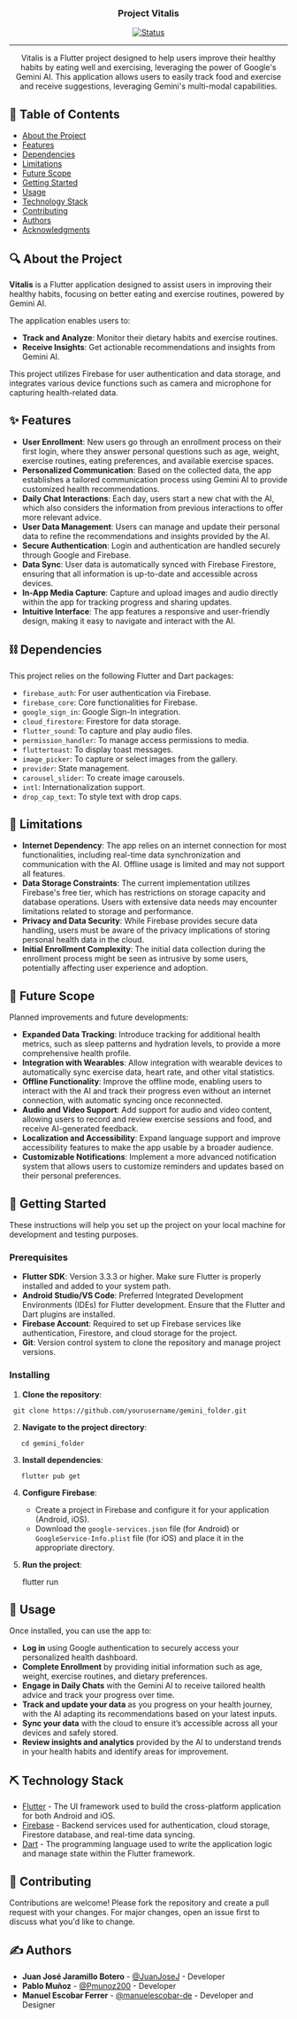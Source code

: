 <h3 align="center">Project Vitalis</h3>

<div align="center">

[![Status](https://img.shields.io/badge/status-active-success.svg)](https://github.com/Pmunoz200/wellbeing_app)

</div>

---

<p align="center">
  Vitalis is a Flutter project designed to help users improve their healthy habits by eating well and exercising, leveraging the power of Google's Gemini AI. This application allows users to easily track food and exercise and receive suggestions, leveraging Gemini's multi-modal capabilities.
  <br>
</p>

## 📝 Table of Contents

- [About the Project](#about)
- [Features](#features)
- [Dependencies](#dependencies)
- [Limitations](#limitations)
- [Future Scope](#future_scope)
- [Getting Started](#getting_started)
- [Usage](#usage)
- [Technology Stack](#tech_stack)
- [Contributing](#contributing)
- [Authors](#authors)
- [Acknowledgments](#acknowledgments)

## 🔍 About the Project <a name = "about"></a>

**Vitalis** is a Flutter application designed to assist users in improving their healthy habits, focusing on better eating and exercise routines, powered by Gemini AI.

The application enables users to:

- **Track and Analyze**: Monitor their dietary habits and exercise routines.
- **Receive Insights**: Get actionable recommendations and insights from Gemini AI.

This project utilizes Firebase for user authentication and data storage, and integrates various device functions such as camera and microphone for capturing health-related data.

## ✨ Features <a name = "features"></a>

- **User Enrollment**: New users go through an enrollment process on their first login, where they answer personal questions such as age, weight, exercise routines, eating preferences, and available exercise spaces.
- **Personalized Communication**: Based on the collected data, the app establishes a tailored communication process using Gemini AI to provide customized health recommendations.
- **Daily Chat Interactions**: Each day, users start a new chat with the AI, which also considers the information from previous interactions to offer more relevant advice.
- **User Data Management**: Users can manage and update their personal data to refine the recommendations and insights provided by the AI.
- **Secure Authentication**: Login and authentication are handled securely through Google and Firebase.
- **Data Sync**: User data is automatically synced with Firebase Firestore, ensuring that all information is up-to-date and accessible across devices.
- **In-App Media Capture**: Capture and upload images and audio directly within the app for tracking progress and sharing updates.
- **Intuitive Interface**: The app features a responsive and user-friendly design, making it easy to navigate and interact with the AI.

## ⛓️ Dependencies <a name = "dependencies"></a>

This project relies on the following Flutter and Dart packages:

- `firebase_auth`: For user authentication via Firebase.
- `firebase_core`: Core functionalities for Firebase.
- `google_sign_in`: Google Sign-In integration.
- `cloud_firestore`: Firestore for data storage.
- `flutter_sound`: To capture and play audio files.
- `permission_handler`: To manage access permissions to media.
- `fluttertoast`: To display toast messages.
- `image_picker`: To capture or select images from the gallery.
- `provider`: State management.
- `carousel_slider`: To create image carousels.
- `intl`: Internationalization support.
- `drop_cap_text`: To style text with drop caps.

## 🚧 Limitations <a name = "limitations"></a>

- **Internet Dependency**: The app relies on an internet connection for most functionalities, including real-time data synchronization and communication with the AI. Offline usage is limited and may not support all features.
- **Data Storage Constraints**: The current implementation utilizes Firebase's free tier, which has restrictions on storage capacity and database operations. Users with extensive data needs may encounter limitations related to storage and performance.
- **Privacy and Data Security**: While Firebase provides secure data handling, users must be aware of the privacy implications of storing personal health data in the cloud.
- **Initial Enrollment Complexity**: The initial data collection during the enrollment process might be seen as intrusive by some users, potentially affecting user experience and adoption.

## 🚀 Future Scope <a name = "future_scope"></a>

Planned improvements and future developments:

- **Expanded Data Tracking**: Introduce tracking for additional health metrics, such as sleep patterns and hydration levels, to provide a more comprehensive health profile.
- **Integration with Wearables**: Allow integration with wearable devices to automatically sync exercise data, heart rate, and other vital statistics.
- **Offline Functionality**: Improve the offline mode, enabling users to interact with the AI and track their progress even without an internet connection, with automatic syncing once reconnected.
- **Audio and Video Support**: Add support for audio and video content, allowing users to record and review exercise sessions and food, and receive AI-generated feedback.
- **Localization and Accessibility**: Expand language support and improve accessibility features to make the app usable by a broader audience.
- **Customizable Notifications**: Implement a more advanced notification system that allows users to customize reminders and updates based on their personal preferences.

## 🏁 Getting Started <a name = "getting_started"></a>

These instructions will help you set up the project on your local machine for development and testing purposes.

### Prerequisites

- **Flutter SDK**: Version 3.3.3 or higher. Make sure Flutter is properly installed and added to your system path.
- **Android Studio/VS Code**: Preferred Integrated Development Environments (IDEs) for Flutter development. Ensure that the Flutter and Dart plugins are installed.
- **Firebase Account**: Required to set up Firebase services like authentication, Firestore, and cloud storage for the project.
- **Git**: Version control system to clone the repository and manage project versions.

### Installing

1. **Clone the repository**:

```
 git clone https://github.com/yourusername/gemini_folder.git
```

2. **Navigate to the project directory**:

```
   cd gemini_folder
```

3. **Install dependencies**:

```
   flutter pub get
```

4. **Configure Firebase**:

   - Create a project in Firebase and configure it for your application (Android, iOS).
   - Download the `google-services.json` file (for Android) or `GoogleService-Info.plist` file (for iOS) and place it in the appropriate directory.

5. **Run the project**:

   flutter run

## 🎈 Usage <a name="usage"></a>

Once installed, you can use the app to:

- **Log in** using Google authentication to securely access your personalized health dashboard.
- **Complete Enrollment** by providing initial information such as age, weight, exercise routines, and dietary preferences.
- **Engage in Daily Chats** with the Gemini AI to receive tailored health advice and track your progress over time.
- **Track and update your data** as you progress on your health journey, with the AI adapting its recommendations based on your latest inputs.
- **Sync your data** with the cloud to ensure it’s accessible across all your devices and safely stored.
- **Review insights and analytics** provided by the AI to understand trends in your health habits and identify areas for improvement.

## ⛏️ Technology Stack <a name = "tech_stack"></a>

- [Flutter](https://flutter.dev/) - The UI framework used to build the cross-platform application for both Android and iOS.
- [Firebase](https://firebase.google.com/) - Backend services used for authentication, cloud storage, Firestore database, and real-time data syncing.
- [Dart](https://dart.dev/) - The programming language used to write the application logic and manage state within the Flutter framework.

## 🤝 Contributing <a name = "contributing"></a>

Contributions are welcome! Please fork the repository and create a pull request with your changes. For major changes, open an issue first to discuss what you'd like to change.

## ✍️ Authors <a name = "authors"></a>

- **Juan José Jaramillo Botero** - [@JuanJoseJ](https://github.com/JuanJoseJ) - Developer
- **Pablo Muñoz** - [@Pmunoz200](https://github.com/Pmunoz200) - Developer
- **Manuel Escobar Ferrer** - [@manuelescobar-de](https://github.com/manuelescobar-dev) - Developer and Designer
